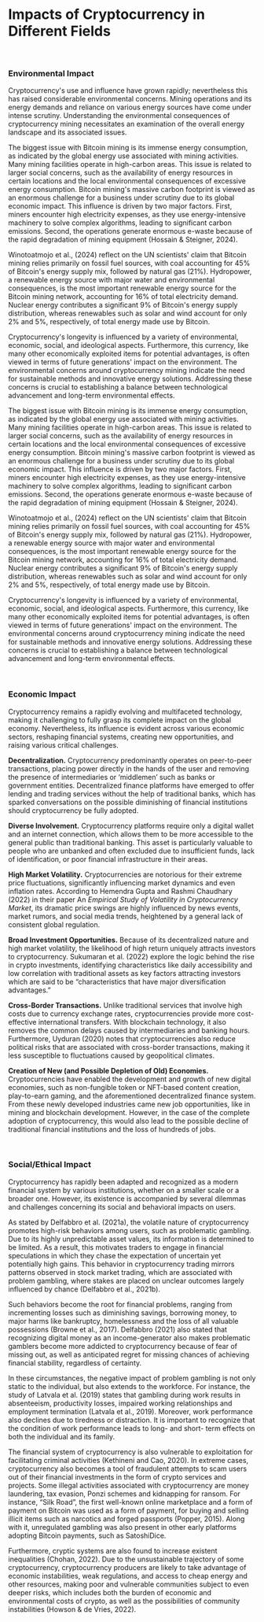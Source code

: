 Impacts of Cryptocurrency in Different Fields 
========
</br>

### Environmental Impact 

Cryptocurrency's use and influence have grown rapidly; nevertheless this has raised considerable environmental concerns. Mining operations and its energy demands and reliance on various energy sources have come under intense scrutiny. Understanding the environmental consequences of cryptocurrency mining necessitates an examination of the overall energy landscape and its associated issues.



The biggest issue with Bitcoin mining is its immense energy consumption, as indicated by the global energy use associated with mining activities. Many mining facilities operate in high-carbon areas. This issue is related to larger social concerns, such as the availability of energy resources in certain locations and the local environmental consequences of excessive energy consumption. Bitcoin mining's massive carbon footprint is viewed as an enormous challenge for a business under scrutiny due to its global economic impact. This influence is driven by two major factors. First, miners encounter high electricity expenses, as they use energy-intensive machinery to solve complex algorithms, leading to significant carbon emissions. Second, the operations generate enormous e-waste because of the rapid degradation of mining equipment (Hossain & Steigner, 2024).

Winotoatmojo et al., (2024) reflect on the UN scientists' claim that Bitcoin mining relies primarily on fossil fuel sources, with coal accounting for 45% of Bitcoin's energy supply mix, followed by natural gas (21%). Hydropower, a renewable energy source with major water and environmental consequences, is the most important renewable energy source for the Bitcoin mining network, accounting for 16% of total electricity demand. Nuclear energy contributes a significant 9% of Bitcoin's energy supply distribution, whereas renewables such as solar and wind account for only 2% and 5%, respectively, of total energy made use by Bitcoin.

Cryptocurrency's longevity is influenced by a variety of environmental, economic, social, and ideological aspects. Furthermore, this currency, like many other economically exploited items for potential advantages, is often viewed in terms of future generations' impact on the environment. The environmental concerns around cryptocurrency mining indicate the need for sustainable methods and innovative energy solutions. Addressing these concerns is crucial to establishing a balance between technological advancement and long-term environmental effects.



The biggest issue with Bitcoin mining is its immense energy consumption, as indicated by the global energy use associated with mining activities. Many mining facilities operate in high-carbon areas. This issue is related to larger social concerns, such as the availability of energy resources in certain locations and the local environmental consequences of excessive energy consumption. Bitcoin mining's massive carbon footprint is viewed as an enormous challenge for a business under scrutiny due to its global economic impact. This influence is driven by two major factors. First, miners encounter high electricity expenses, as they use energy-intensive machinery to solve complex algorithms, leading to significant carbon emissions. Second, the operations generate enormous e-waste because of the rapid degradation of mining equipment (Hossain & Steigner, 2024).

Winotoatmojo et al., (2024) reflect on the UN scientists' claim that Bitcoin mining relies primarily on fossil fuel sources, with coal accounting for 45% of Bitcoin's energy supply mix, followed by natural gas (21%). Hydropower, a renewable energy source with major water and environmental consequences, is the most important renewable energy source for the Bitcoin mining network, accounting for 16% of total electricity demand. Nuclear energy contributes a significant 9% of Bitcoin's energy supply distribution, whereas renewables such as solar and wind account for only 2% and 5%, respectively, of total energy made use by Bitcoin.

Cryptocurrency's longevity is influenced by a variety of environmental, economic, social, and ideological aspects. Furthermore, this currency, like many other economically exploited items for potential advantages, is often viewed in terms of future generations' impact on the environment. The environmental concerns around cryptocurrency mining indicate the need for sustainable methods and innovative energy solutions. Addressing these concerns is crucial to establishing a balance between technological advancement and long-term environmental effects.

</br>

### Economic Impact 

Cryptocurrency remains a rapidly evolving and multifaceted technology, making it challenging to fully grasp its complete impact on the global economy. Nevertheless, its influence is evident across various economic sectors, reshaping financial systems, creating new opportunities, and raising various  critical challenges.

<strong>Decentralization.</strong> Cryptocurrency predominantly operates on peer-to-peer transactions, placing power directly in the hands of the user and removing the presence of intermediaries or ‘middlemen’ such as banks or government entities. Decentralized finance platforms have emerged to offer lending and trading services without the help of traditional banks, which has sparked conversations on the possible diminishing of financial institutions should cryptocurrency be fully adopted.

<strong>Diverse Involvement.</strong> Cryptocurrency platforms require only a digital wallet and an internet connection, which allows them to be more accessible to the general public than traditional banking. This asset is particularly valuable to people who are unbanked and often excluded due to insufficient funds, lack of identification, or poor financial infrastructure in their areas. 

<strong>High Market Volatility.</strong> Cryptocurrencies are notorious for their extreme price fluctuations, significantly influencing market dynamics and even inflation rates. According to Hemendra Gupta and Rashmi Chaudhary (2022) in their paper An _Empirical Study of Volatility in Cryptocurrency Market_, its dramatic price swings are highly influenced by news events, market rumors, and social media trends, heightened by a general lack of consistent global regulation.

<strong>Broad Investment Opportunities.</strong> Because of its decentralized nature and high market volatility, the likelihood of high return uniquely attracts investors to cryptocurrency. Sukumaran et al. (2022) explore the logic behind the rise in crypto investments, identifying characteristics like daily accessibility and low correlation with traditional assets as key factors attracting investors  which are said to be “characteristics that have major diversification advantages.”

<strong>Cross-Border Transactions.</strong> Unlike traditional services that involve high costs due to currency exchange rates, cryptocurrencies provide more cost-effective international transfers. With blockchain technology, it also removes the common delays caused by intermediaries and banking hours. Furthermore, Uyduran (2020) notes that cryptocurrencies also reduce political risks that are associated with cross-border transactions, making it less susceptible to fluctuations caused by geopolitical climates.

<strong>Creation of New (and Possible Depletion of Old) Economies.</strong> Cryptocurrencies have enabled the development and growth of new digital economies, such as non-fungible token or NFT-based content creation, play-to-earn gaming, and the aforementioned decentralized finance system. From these newly developed industries came new job opportunities, like in mining and blockchain development. However, in the case of the complete adoption of cryptocurrency, this would also lead to the possible decline of traditional financial institutions and the loss of hundreds of jobs.

</br>

### Social/Ethical Impact

Cryptocurrency has rapidly been adapted and recognized as a modern financial system by various institutions, whether on a smaller scale or a broader one. However, its existence is accompanied by several dilemmas and challenges concerning its social and behavioral impacts on users.

As stated by Delfabbro et al. (2021a), the volatile nature of cryptocurrency promotes high-risk behaviors among users, such as problematic gambling. Due to its highly unpredictable asset values, its information is determined to be limited. As a result, this motivates traders to engage in financial speculations in which they chase the expectation of uncertain yet potentially high gains. This behavior in cryptocurrency trading mirrors patterns observed in stock market trading, which are associated with problem gambling, where stakes are placed on unclear outcomes largely influenced by chance (Delfabbro et al., 2021b). 

Such behaviors become the root for financial problems, ranging from incrementing losses such as diminishing savings, borrowing money, to major harms like bankruptcy, homelessness and the loss of all valuable possessions (Browne et al., 2017). Delfabbro (2021) also stated that recognizing digital money as an income-generator also makes problematic gamblers become more addicted to cryptocurrency because of fear of missing out, as well as anticipated regret for missing chances of achieving financial stability, regardless of certainty.

In these circumstances, the negative impact of problem gambling is not only static to the individual, but also extends to the workforce. For instance, the study of Latvala et al. (2019) states that gambling during work results in absenteeism, productivity losses, impaired working relationships and employment termination (Latvala et al., 2019). Moreover, work performance also declines due to tiredness or distraction. It is important to recognize that the condition of work performance leads to long- and short- term effects on both the individual and its family.

The financial system of cryptocurrency is also vulnerable to exploitation for facilitating criminal activities (Kethineni and Cao, 2020). In extreme cases, cryptocurrency also becomes a tool of fraudulent attempts to scam users out of their financial investments in the form of crypto services and projects. Some illegal activities associated with cryptocurrency are money laundering, tax evasion, Ponzi schemes and kidnapping for ransom. For instance, “Silk Road”, the first well-known online marketplace and a form of payment on Bitcoin was used as a form of payment, for buying and selling illicit items such as narcotics and forged passports (Popper, 2015). Along with it, unregulated gambling was also present in other early platforms adopting Bitcoin payments, such as SatoshiDice.


Furthermore, cryptic systems are also found to increase existent inequalities (Chohan, 2022).  Due to the unsustainable trajectory of some cryptocurrency, cryptocurrency producers are likely to take advantage of economic instabilities, weak regulations, and access to cheap energy and other resources, making poor and vulnerable communities subject to even deeper risks, which includes both the burden of economic  and environmental costs of crypto, as well as the possibilities of community instabilities (Howson & de Vries, 2022). 

